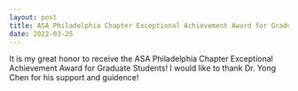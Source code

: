 ```yaml
---
layout: post
title: ASA Philadelphia Chapter Exceptional Achievement Award for Graduate Students
date: 2022-03-25
---
```


It is my great honor to receive the ASA Philadelphia Chapter Exceptional Achievement Award for Graduate Students! I would like to thank Dr. Yong Chen for his support and guidence! 


